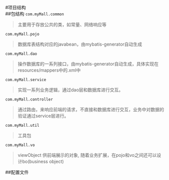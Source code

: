 #项目结构  
##包结构
`com.myMall.common`  
>主要用于存放公共的类，如常量、网络响应等

`com.myMall.pojo`
>数据库表结构对应的javabean，由mybatis-generator自动生成

`com.myMall.dao`
>操作数据库的一系列接口，由mybatis-generator自动生成，具体实现在resources/mappers中的.xml中

`com.myMall.service`
>实现一系列业务逻辑，通过dao层和数据库进行交互。

`com.myMall.controller`
>通过路由，来响应前端的请求，不直接和数据库进行交互，业务中对数据的验证通过service层进行。

`com.myMall.util`
>工具包

`com.myMall.vo`
>viewObject 供前端展示的对象, 随着业务扩展，在pojo和vo之间还可以设计bo(business object)

##配置文件
